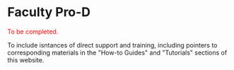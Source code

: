 # Faculty Pro-D

<span style="color:red">To be completed.</span>

To include isntances of direct support and training, including pointers to corresponding materials in the "How-to Guides" and "Tutorials" sections of this website.